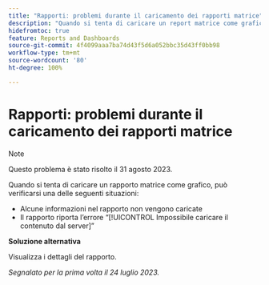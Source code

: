 ```yaml
---
title: "Rapporti: problemi durante il caricamento dei rapporti matrice"
description: "Quando si tenta di caricare un report matrice come grafico, si possono verificare dei problemi."
hidefromtoc: true
feature: Reports and Dashboards
source-git-commit: 4f4099aaa7ba74d43f5d6a052bbc35d43ff0bb98
workflow-type: tm+mt
source-wordcount: '80'
ht-degree: 100%

---
```



# Rapporti: problemi durante il caricamento dei rapporti matrice

>[!NOTE]
>
>Questo problema è stato risolto il 31 agosto 2023.

Quando si tenta di caricare un rapporto matrice come grafico, può verificarsi una delle seguenti situazioni:

* Alcune informazioni nel rapporto non vengono caricate
* Il rapporto riporta l’errore “[!UICONTROL Impossibile caricare il contenuto dal server]”

**Soluzione alternativa**

Visualizza i dettagli del rapporto.

_Segnalato per la prima volta il 24 luglio 2023._

